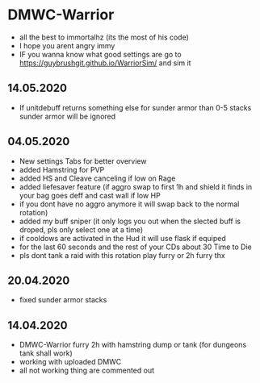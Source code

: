 # DMWC-Warrior

* all the best to immortalhz (its the most of his code)
* I hope you arent angry immy
* IF you wanna know what good settings are go to https://guybrushgit.github.io/WarriorSim/ and sim it

## 14.05.2020

* If unitdebuff returns something else for sunder armor than 0-5 stacks sunder armor will be ignored

## 04.05.2020

* New settings Tabs for better overview
* added Hamstring for PVP
* added HS and Cleave canceling if low on Rage
* added liefesaver feature (if aggro swap to first 1h and shield it finds in your bag goes deff and cast wall if low HP
* if you dont have no aggro anymore it will swap back to the normal rotation)
* added my buff sniper (it only logs you out when the slected buff is droped, pls only select one at a time)
* if cooldows are activated in the Hud it will use flask if equiped 
* for the last 60 seconds and the rest of your CDs about 30 Time to Die 
* pls dont tank a raid with this rotation play furry or 2h furry thx

## 20.04.2020

* fixed sunder armor stacks 

## 14.04.2020

* DMWC-Warrior furry 2h with hamstring dump or tank (for dungeons tank shall work) 
* working with uploaded DMWC
* all not working thing are commented out 
